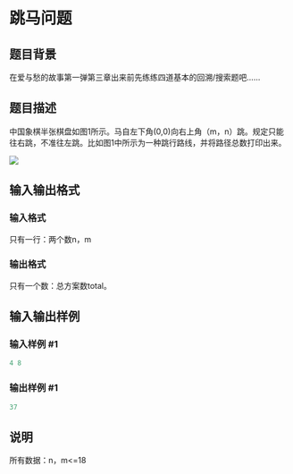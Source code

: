# 跳马问题

## 题目背景

在爱与愁的故事第一弹第三章出来前先练练四道基本的回溯/搜索题吧……

## 题目描述

中国象棋半张棋盘如图1所示。马自左下角(0,0)向右上角（m，n）跳。规定只能往右跳，不准往左跳。比如图1中所示为一种跳行路线，并将路径总数打印出来。

![](https://cdn.luogu.com.cn/upload/pic/450.png)

## 输入输出格式

### 输入格式

只有一行：两个数n，m

### 输出格式

只有一个数：总方案数total。

## 输入输出样例

### 输入样例 #1

```cpp
4 8
```


### 输出样例 #1

```cpp
37
```


## 说明

所有数据：n，m<=18

